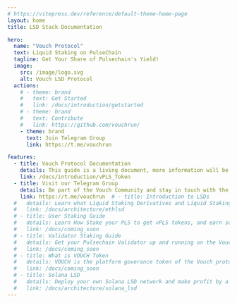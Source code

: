 ```yaml
---
# https://vitepress.dev/reference/default-theme-home-page
layout: home
title: LSD Stack Documentation

hero:
  name: "Vouch Protocol"
  text: Liquid Staking on PulseChain
  tagline: Get Your Share of Pulsechain's Yield!
  image:
    src: /image/logo.svg
    alt: Vouch LSD Protocol
  actions:
    # - theme: brand
    #   text: Get Started
    #   link: /docs/introduction/getstarted
    # - theme: brand
    #   text: Contribute
    #   link: https://github.com/vouchrun/
    - theme: brand
      text: Join Telegram Group
      link: https://t.me/vouchrun

features:
  - title: Vouch Protocol Documentation
    details: This guide is a living document, more information will be added regularly.
    link: /docs/introduction/vPLS_Token
  - title: Visit our Telegram Group
    details: Be part of the Vouch Community and stay in touch with the latest news and updates.
    link: https://t.me/vouchrun  # - title: Introduction to LSDs
  #   details: Learn what Liquid Staking Derivatives and Liquid Staking Tokens are.
  #   link: /docs/architecture/ethlsd
  # - title: User Staking Guide
  #   details: Learn How Stake your PLS to get vPLS tokens, and earn some Pulsechain Yield.
  #   link: /docs/coming_soon
  # - title: Validator Staking Guide
  #   details: Get your Pulsechain Validator up and running on the Vouch Protocol.
  #   link: /docs/coming_soon
  # - title: What is VOUCH Token 
  #   details: VOUCH is the platform goverance token of the Vouch protocol.  
  #   link: /docs/coming_soon
  # - title: Solana LSD
  #   details: Deploy your own Solana LSD network and make profit by a few clicking
  #   link: /docs/architecture/solana_lsd
---
```


